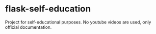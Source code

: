 # flask-self-education
Project for self-educational purposes. No youtube videos are used, only official documentation.
